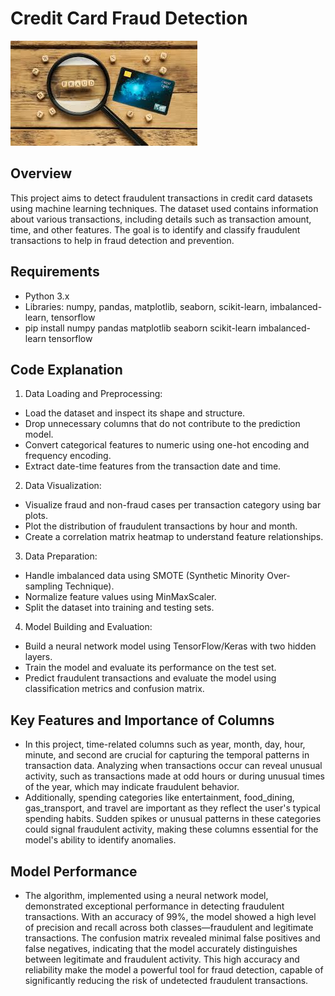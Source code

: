 # Credit Card Fraud Detection

![Credit Card Detection](./images.jpeg)

## Overview

This project aims to detect fraudulent transactions in credit card datasets using machine learning techniques. 
The dataset used contains information about various transactions, including details such as transaction amount, 
time, and other features. The goal is to identify and classify fraudulent transactions to help in fraud detection 
and prevention.

## Requirements

- Python 3.x
- Libraries: numpy, pandas, matplotlib, seaborn, scikit-learn, imbalanced-learn, tensorflow
- pip install numpy pandas matplotlib seaborn scikit-learn imbalanced-learn tensorflow

## Code Explanation

1. Data Loading and Preprocessing:
- Load the dataset and inspect its shape and structure.
- Drop unnecessary columns that do not contribute to the prediction model.
- Convert categorical features to numeric using one-hot encoding and frequency encoding.
- Extract date-time features from the transaction date and time.

2. Data Visualization:
- Visualize fraud and non-fraud cases per transaction category using bar plots.
- Plot the distribution of fraudulent transactions by hour and month.
- Create a correlation matrix heatmap to understand feature relationships.

3. Data Preparation:
- Handle imbalanced data using SMOTE (Synthetic Minority Over-sampling Technique).
- Normalize feature values using MinMaxScaler.
- Split the dataset into training and testing sets.

4. Model Building and Evaluation:
- Build a neural network model using TensorFlow/Keras with two hidden layers.
- Train the model and evaluate its performance on the test set.
- Predict fraudulent transactions and evaluate the model using classification metrics and confusion matrix.

## Key Features and Importance of Columns
- In this project, time-related columns such as year, month, day, hour, minute, and second are crucial for capturing the temporal patterns in transaction data. Analyzing when transactions occur can reveal unusual activity, such as transactions made at odd hours or during unusual times of the year, which may indicate fraudulent behavior.
- Additionally, spending categories like entertainment, food_dining, gas_transport, and travel are important as they reflect the user's typical spending habits. Sudden spikes or unusual patterns in these categories could signal fraudulent activity, making these columns essential for the model's ability to identify anomalies.

## Model Performance
- The algorithm, implemented using a neural network model, demonstrated exceptional performance in detecting fraudulent transactions. With an accuracy of 99%, the model showed a high level of precision and recall across both classes—fraudulent and legitimate transactions. The confusion matrix revealed minimal false positives and false negatives, indicating that the model accurately distinguishes between legitimate and fraudulent activity. This high accuracy and reliability make the model a powerful tool for fraud detection, capable of significantly reducing the risk of undetected fraudulent transactions.
